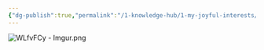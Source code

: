 ```yaml
---
{"dg-publish":true,"permalink":"/1-knowledge-hub/1-my-joyful-interests/film-making/technical-help/photography-editing-curves/","noteIcon":""}
---
```



![WLfvFCy - Imgur.png](/img/user/Obsidian%20Functional%20Stuff/z-All%20pdfs,%20Images%20&%20Small%20Excalidraws/WLfvFCy%20-%20Imgur.png)